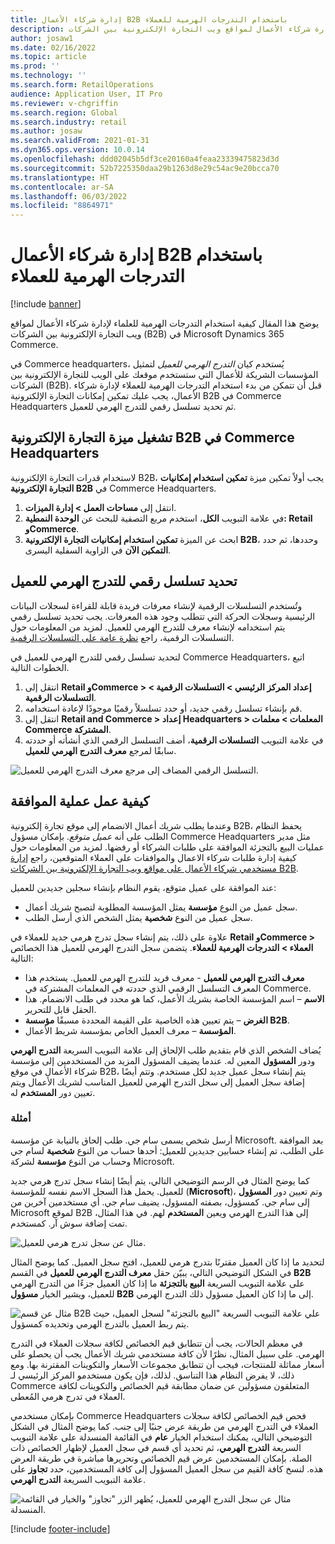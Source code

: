 ```yaml
---
title: إدارة شركاء الأعمال B2B باستخدام التدرجات الهرمية للعملاء
description: يوضح هذا المقال كيفية استخدام التدرجات الهرمية للعلماء لإدارة شركاء الأعمال لمواقع ويب التجارة الإلكترونية بين الشركات (B2B) في Microsoft Dynamics 365 Commerce.
author: josaw1
ms.date: 02/16/2022
ms.topic: article
ms.prod: ''
ms.technology: ''
ms.search.form: RetailOperations
audience: Application User, IT Pro
ms.reviewer: v-chgriffin
ms.search.region: Global
ms.search.industry: retail
ms.author: josaw
ms.search.validFrom: 2021-01-31
ms.dyn365.ops.version: 10.0.14
ms.openlocfilehash: ddd02045b5df3ce20160a4feaa23339475823d3d
ms.sourcegitcommit: 52b7225350daa29b1263d8e29c54ac9e20bcca70
ms.translationtype: HT
ms.contentlocale: ar-SA
ms.lasthandoff: 06/03/2022
ms.locfileid: "8864971"
---
```

# <a name="manage-b2b-business-partners-using-customer-hierarchies"></a>إدارة شركاء الأعمال B2B باستخدام التدرجات الهرمية للعملاء

[!include [banner](../../includes/banner.md)]

يوضح هذا المقال كيفية استخدام التدرجات الهرمية للعلماء لإدارة شركاء الأعمال لمواقع ويب التجارة الإلكترونية بين الشركات (B2B) في Microsoft Dynamics 365 Commerce.

في Commerce headquarters، يُستخدم كيان *التدرج الهرمي للعميل* لتمثيل المؤسسات الشريكة للأعمال التي ستستخدم موقعك على الويب للتجارة الإلكترونية بين الشركات (B2B). قبل أن تتمكن من بدء استخدام التدرجات الهرمية للعملاء لإدارة شركاء الأعمال، يجب عليك تمكين إمكانات التجارة الإلكترونية B2B في Commerce Headquarters ثم تحديد تسلسل رقمي للتدرج الهرمي للعميل.

## <a name="enable-the-b2b-e-commerce-feature-in-commerce-headquarters"></a>تشغيل ميزة التجارة الإلكترونية B2B في Commerce Headquarters

لاستخدام قدرات التجارة الإلكترونية B2B، يجب أولاً تمكين ميزة **تمكين استخدام إمكانيات التجارة الإلكترونية B2B** في Commerce Headquarters.

1. انتقل إلى **مساحات العمل \> إدارة الميزات**.
1. في علامة التبويب **الكل**، استخدم مربع التصفية للبحث عن **الوحدة النمطية: Retail وCommerce**.
1. ابحث عن الميزة **تمكين استخدام إمكانيات التجارة الإلكترونية B2B**، وحددها، ثم حدد **التمكين الآن** في الزاوية السفلية اليسرى.

## <a name="define-a-number-sequence-for-the-customer-hierarchy"></a>تحديد تسلسل رقمي للتدرج الهرمي للعميل

وتُستخدم التسلسلات الرقمية لإنشاء معرفات فريدة قابلة للقراءة لسجلات البيانات الرئيسية وسجلات الحركة التي تتطلب وجود هذه المعرفات. يجب تحديد تسلسل رقمي يتم استخدامه لإنشاء معرف للتدرج الهرمي للعميل. لمزيد من المعلومات حول التسلسلات الرقمية، راجع [نظرة عامة على التسلسلات الرقمية](/dynamics365/fin-ops-core/fin-ops/organization-administration/number-sequence-overview).

لتحديد تسلسل رقمي للتدرج الهرمي للعميل في Commerce Headquarters، اتبع الخطوات التالية.

1. انتقل إلى **Retail وCommerce \> إعداد المركز الرئيسي \> التسلسلات الرقمية \> التسلسلات الرقمية**.
1. قم بإنشاء تسلسل رقمي جديد، أو حدد تسلسلاً رقميًا موجودًا لإعادة استخدامه.
1. انتقل إلى **Retail and Commerce \> إعداد Headquarters \> المعلمات \> معلمات Commerce المشتركة**.
1. في علامة التبويب **التسلسلات الرقمية**، أضف التسلسل الرقمي الذي أنشأته أو حددته سابقًا لمرجع **معرف التدرج الهرمي للعميل**.

![التسلسل الرقمي المضاف إلى مرجع معرف التدرج الهرمي للعميل.](../media/NumberSequenceCustHierarchy.png)

## <a name="how-the-approval-process-works"></a>كيفية عمل عملية الموافقة

وعندما يطلب شريك أعمال الانضمام إلى موقع تجارة إلكترونية B2B، يحفظ النظام الطلب على أنه *عميل متوقع*. بإمكان مسؤول Commerce Headquarters مثل مدير عمليات البيع بالتجزئة الموافقة على طلبات الشركاء أو رفضها. لمزيد من المعلومات حول كيفية إدارة طلبات شركاء الاعمال والموافقات على العملاء المتوقعين، راجع [إدارة مستخدمي شركاء الأعمال على مواقع ويب التجارة الإلكترونية بين الشركات B2B‬](manage-b2b-users.md).

عند الموافقة على عميل متوقع، يقوم النظام بإنشاء سجلين جديدين للعميل:

- سجل عميل من النوع **مؤسسة** يمثل المؤسسة المطلوبة لتصبح شريك أعمال.
- سجل عميل من النوع **شخصية** يمثل الشخص الذي أرسل الطلب.

علاوة على ذلك، يتم إنشاء سجل تدرج هرمي جديد للعملاء في **Retail وCommerce \> العملاء \> التدرجات الهرمية للعملاء**. يتضمن سجل التدرج الهرمي للعميل هذا الخصائص التالية:

- **معرف التدرج الهرمي للعميل** - معرف فريد للتدرج الهرمي للعميل. يستخدم هذا المعرف التسلسل الرقمي الذي حددته في المعلمات المشتركة في Commerce.
- **الاسم** – اسم المؤسسة الخاصة بشريك الأعمل، كما هو محدد في طلب الانضمام. هذا الحقل قابل للتحرير.
- **الغرض** – يتم تعيين هذه الخاصية على القيمة المحددة مسبقًا **مؤسسة B2B**.
- **المؤسسة** – معرف العميل الخاص بمؤسسة شريط الأعمال.

يُضاف الشخص الذي قام بتقديم طلب الإلحاق إلى علامة التبويب السريعة **التدرج الهرمي** ودور **المسؤول** المعين له. عندما يضيف المسؤول المزيد من المستخدمين إلى مؤسسة شركاء الأعمال في موقع B2B، يتم إنشاء سجل عميل جديد لكل مستخدم. وتتم أيضًا إضافة سجل العميل إلى سجل التدرج الهرمي للعميل المناسب لشريك الأعمال ويتم تعيين دور **المستخدم** له.

### <a name="examples"></a>أمثلة

أرسل شخص يسمى سام جي. طلب إلحاق بالنيابة عن مؤسسة Microsoft. بعد الموافقة على الطلب، تم إنشاء حسابين جديدين للعميل: أحدها حساب من النوع **شخصية** لسام جي وحساب من النوع **مؤسسة** لشركة Microsoft.

كما يوضح المثال في الرسم التوضيحي التالي، يتم أيضًا إنشاء سجل تدرج هرمي جديد للعميل. يحمل هذا السجل الاسم نفسه للمؤسسة (**Microsoft**)، وتم تعيين دور **المسؤول** إلى سام جي. كمسؤول، بصفته المسؤول، يضيف سام جي. أي مستخدمين آخرين من Microsoft لموقع B2B إلى هذا التدرج الهرمي ويعين **المستخدم** لهم. في هذا المثال، تمت إضافة سوش آر. كمستخدم.

![مثال عن سجل تدرج هرمي للعميل.](../media/CustomerHierarchy2.png)

لتحديد ما إذا كان العميل مقترنًا بتدرج هرمي للعميل، افتح سجل العميل. كما يوضح المثال في الشكل التوضيحي التالي، يبيّن حقل **معرف التدرج الهرمي للعميل** في القسم **B2B** على علامة التبويب السريعة **البيع بالتجزئة** ما إذا كان العميل جزءًا من التدرج الهرمي للعميل، ويشير الخيار **مسؤول B2B** إلى ما إذا كان العميل مسؤول ذلك التدرج الهرمي.

![مثال عن قسم B2B علي علامة التبويب السريعة "البيع بالتجزئة" لسجل العميل، حيث يتم ربط العميل بالتدرج الهرمي وتحديده كمسؤول.](../media/CustomerHierarchyMapping2.png)

في معظم الحالات، يجب أن تتطابق قيم الخصائص لكافة سجلات العملاء في التدرج الهرمي. على سبيل المثال، نظرًا لأن كافة مستخدمي شريك الأعمال يجب أن يحصلو على أسعار مماثلة للمنتجات، فيجب أن تتطابق مجموعات الأسعار والتكوينات المقترنة بها. ومع ذلك، لا يفرض النظام هذا التناسق. لذلك، فإن يكون مستخدمو المركز الرئيسي لـ Commerce المتعلقون مسؤولين عن ضمان مطابقة قيم الخصائص والتكوينات لكافة العملاء في تدرج هرمي المُعطى.

بإمكان مستخدمي Commerce Headquarters فحص قيم الخصائص لكافة سجلات العملاء في التدرج الهرمي من طريقة عرض جنبًا إلى جنب. كما يوضح المثال في الشكل التوضيحي التالي، يمكنك استخدام الخيار **عام** في القائمة المنسدلة على علامة التبويب السريعة **التدرج الهرمي**، ثم تحديد أي قسم في سجل العميل لإظهار الخصائص ذات الصلة. بإمكان المستخدمين عرض قيم الخصائص وتحريرها مباشرة في طريقة العرض هذه. لنسخ كافة القيم من سجل العميل المسؤول إلى كافة المستخدمين، حدد **تجاوز** على علامة التبويب السريعة **التدرج الهرمي**.

![مثال عن سجل التدرج الهرمي للعميل، يُظهر الزر "تجاوز" والخيار في القائمة المنسدلة.](../media/HierarchyDetails2.png)

[!include [footer-include](../../includes/footer-banner.md)]
